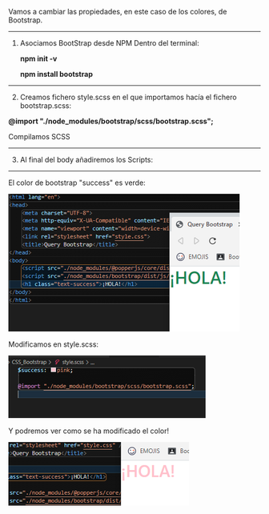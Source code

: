 Vamos a cambiar las propiedades, en este caso de los colores, de Bootstrap.

----

1. Asociamos BootStrap desde NPM
    Dentro del terminal: 

   **npm init -v**

   **npm install bootstrap**

----
2. Creamos fichero style.scss en el que importamos hacía el fichero bootstrap.scss:

**@import "./node_modules/bootstrap/scss/bootstrap.scss";**

Compilamos SCSS

----

3. Al final del body añadiremos los Scripts:

 **<sript src="./node_modules/@popperjs/core/dist/umd/popper-base.min.js"></sript>**
  **<script src="./node_modules/bootstrap/dist/js/bootstrap.min.js"></script>**

----
  
  El color de bootstrap "success" es verde:
  
![Alt text](primera_captura.PNG "primera captura")

Modificamos en style.scss:

![Alt text](segunda_Captura.PNG "segunda captura")

Y podremos ver como se ha modificado el color!

![Alt text](tercera_captura.PNG "tercera captura")




